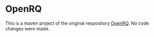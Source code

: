 # OpenRQ

This is a maven project of the original respository [OpenRQ](https://github.com/openrq-team/OpenRQ). No code changes were made.
